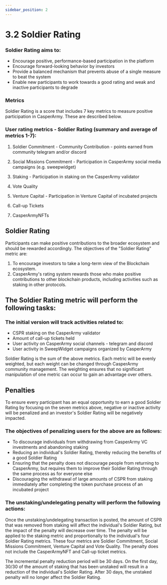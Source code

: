 ```yaml
---
sidebar_position: 2
---
```


# 3.2 Soldier Rating

### Soldier Rating aims to:
- Encourage positive, performance-based participation in the platform
- Encourage forward-looking behavior by investors
- Provide a balanced mechanism that prevents abuse of a single measure to beat the system
- Enable new participants to work towards a good rating and weak and inactive participants to degrade

### Metrics
 
Soldier Rating is a score that includes 7 key metrics to measure positive participation in CasperArmy. These are described below.

### User rating metrics - Soldier Rating (summary and average of metrics 1-7):

1. Soldier Commitment - Community Contribution - points earned from community telegram and/or discord
 
2. Social Missions Commitment - Participation in CasperArmy social media campaigns (e.g. sweepwidget)
 
3. Staking - Participation in staking on the CasperArmy validator
 
4. Vote Quality
 
5. Venture Capital - Participation in Venture Capital of incubated projects
 
6. Call-up Tickets
 
7. CasperArmyNFTs

## Soldier Rating
 
Participants can make positive contributions to the broader ecosystem and should be rewarded accordingly. The objectives of the "Soldier Rating" metric are:

1. To encourage investors to take a long-term view of the Blockchain ecosystem.
2. CasperArmy's rating system rewards those who make positive contributions to other blockchain products, including activities such as staking in other protocols.

## The Soldier Rating metric will perform the following tasks:

### The initial version will track activities related to:

- CSPR staking on the CasperArmy validator
- Amount of call-up tickets held
- User activity on CasperArmy social channels - telegram and discord
- User activity in SweepWidget campaigns organized by CasperArmy

Soldier Rating is the sum of the above metrics.
Each metric will be evenly weighted, but each weight can be changed through CasperArmy community management. The weighting ensures that no significant manipulation of one metric can occur to gain an advantage over others.

## Penalties

To ensure every participant has an equal opportunity to earn a good Soldier Rating by focusing on the seven metrics above, negative or inactive activity will be penalized and an investor's Soldier Rating will be negatively impacted.

### The objectives of penalizing users for the above are as follows:

- To discourage individuals from withdrawing from CasperArmy VC investments and abandoning staking
- Reducing an individual's Soldier Rating, thereby reducing the benefits of a good Soldier Rating
- Ensuring that the penalty does not discourage people from returning to CasperArmy, but requires them to improve their Soldier Rating through the same process as for everyone else
- Discouraging the withdrawal of large amounts of CSPR from staking immediately after completing the token purchase process of an incubated project

### The unstaking/undelegating penalty will perform the following actions:

Once the unstaking/undelegating transaction is posted, the amount of CSPR that was removed from staking will affect the individual's Soldier Rating, but the impact of the penalty will decrease over time. The penalty will be applied to the staking metric and proportionally to the individual's four Soldier Rating metrics. These four metrics are Soldier Commitment, Social Missions Commitment, Venture Capital and Vote Quality. The penalty does not include the CasperArmyNFT and Call-up ticket metrics.

The incremental penalty reduction period will be 30 days. On the first day, 30/30 of the amount of staking that has been unstaked will result in a reduction of the individual's Soldier Rating. After 30 days, the unstaked penalty will no longer affect the Soldier Rating.
